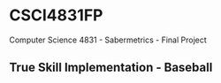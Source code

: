 # CSCI4831FP
Computer Science 4831 - Sabermetrics - Final Project

## True Skill Implementation - Baseball

  
